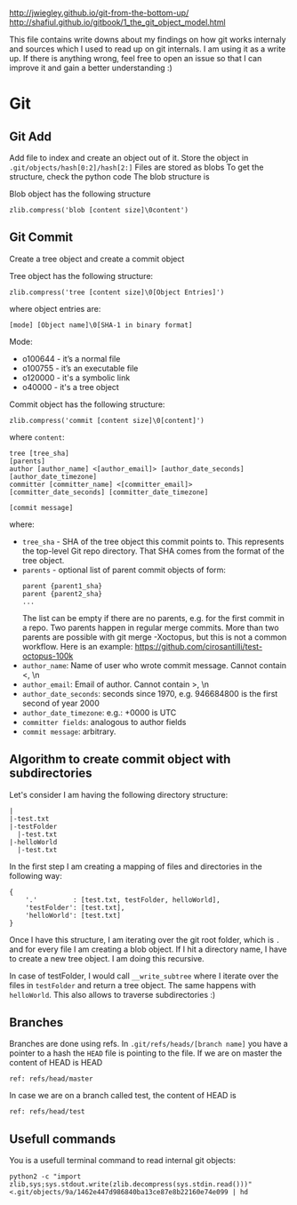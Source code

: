 http://jwiegley.github.io/git-from-the-bottom-up/
http://shafiul.github.io/gitbook/1_the_git_object_model.html

This file contains write downs about my findings on how git works internaly and sources which I used to read up on git internals. I am using it as a write up. If there is anything wrong, feel free to open an issue so that I can improve it and gain a better understanding :)

# Git


## Git Add


Add file to index and create an object out of it. Store the object in `.git/objects/hash[0:2]/hash[2:]`
Files are stored as blobs
To get the structure, check the python code
The blob structure is

Blob object has the following structure
```
zlib.compress('blob [content size]\0content')
```

## Git Commit

Create a tree object and create a commit object

Tree object has the following structure:
```
zlib.compress('tree [content size]\0[Object Entries]')
```
where object entries are: 
```
[mode] [Object name]\0[SHA-1 in binary format]
```
Mode: 
 - o100644 - it’s a normal file
 - o100755 - it’s an executable file
 - o120000 - it's a symbolic link
 - o40000  - it's a tree object

Commit object has the following structure:
```
zlib.compress('commit [content size]\0[content]')
```
where `content`:
```
tree [tree_sha]
[parents]
author [author_name] <[author_email]> [author_date_seconds] [author_date_timezone]
committer [committer_name] <[committer_email]> [committer_date_seconds] [committer_date_timezone]

[commit message]
```
where:

  - `tree_sha` - SHA of the tree object this commit points to. This represents the top-level Git repo directory. That SHA comes from the format of the tree object.
  - `parents` - optional list of parent commit objects of form:
    ```
	parent {parent1_sha}
	parent {parent2_sha}
	...
	```
	The list can be empty if there are no parents, e.g. for the first commit in a repo. Two parents happen in regular merge commits. More than two parents are possible with git merge -Xoctopus, but this is not a common workflow. Here is an example: https://github.com/cirosantilli/test-octopus-100k
  - `author_name`: Name of user who wrote commit message. Cannot contain <, \n
  - `author_email`: Email of author. Cannot contain >, \n
  - `author_date_seconds`: seconds since 1970, e.g. 946684800 is the first second of year 2000
  - `author_date_timezone`: e.g.: +0000 is UTC
  - `committer fields`: analogous to author fields
  - `commit message`: arbitrary.

## Algorithm to create commit object with subdirectories

Let's consider I am having the following directory structure:
```
|
|-test.txt
|-testFolder
  |-test.txt
|-helloWorld
  |-test.txt
```
In the first step I am creating a mapping of files and directories in the following way:
```
{
	'.'         : [test.txt, testFolder, helloWorld],
	'testFolder': [test.txt],
	'helloWorld': [test.txt]
}
```
Once I have this structure, I am iterating over the git root folder, which is `.` and for every file I am creating a blob object. If I hit a directory name, I have to create a new tree object. I am doing this recursive.

In case of testFolder, I would call `__write_subtree` where I iterate over the files in `testFolder` and return a tree object. The same happens with `helloWorld`. This also allows to traverse subdirectories :)

## Branches

Branches are done using refs. In `.git/refs/heads/[branch name]` you have a pointer to a hash the `HEAD` file is pointing to the file. If we are on master the content of HEAD is
HEAD
```
ref: refs/head/master
```
In case we are on a branch called test, the content of HEAD is
```
ref: refs/head/test
```

## Usefull commands
You is a usefull terminal command to read internal git objects:
```
python2 -c "import zlib,sys;sys.stdout.write(zlib.decompress(sys.stdin.read()))"   <.git/objects/9a/1462e447d986840ba13ce87e8b22160e74e099 | hd
```